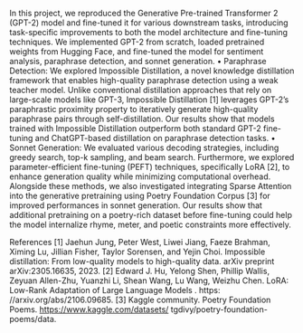In this project, we reproduced the Generative Pre-trained Transformer 2 (GPT-2)
model and fine-tuned it for various downstream tasks, introducing task-specific
improvements to both the model architecture and fine-tuning techniques. We
implemented GPT-2 from scratch, loaded pretrained weights from Hugging Face,
and fine-tuned the model for sentiment analysis, paraphrase detection, and sonnet
generation.
• Paraphrase Detection: We explored Impossible Distillation, a novel knowledge
distillation framework that enables high-quality paraphrase detection
using a weak teacher model. Unlike conventional distillation approaches that
rely on large-scale models like GPT-3, Impossible Distillation [1] leverages
GPT-2’s paraphrastic proximity property to iteratively generate high-quality
paraphrase pairs through self-distillation. Our results show that models trained
with Impossible Distillation outperform both standard GPT-2 fine-tuning and
ChatGPT-based distillation on paraphrase detection tasks.
• Sonnet Generation: We evaluated various decoding strategies, including
greedy search, top-k sampling, and beam search. Furthermore, we explored
parameter-efficient fine-tuning (PEFT) techniques, specifically LoRA [2], to
enhance generation quality while minimizing computational overhead. Alongside
these methods, we also investigated integrating Sparse Attention into the
generative pretraining using Poetry Foundation Corpus [3] for improved performances
in sonnet generation. Our results show that additional pretraining
on a poetry-rich dataset before fine-tuning could help the model internalize
rhyme, meter, and poetic constraints more effectively.

References
[1] Jaehun Jung, Peter West, Liwei Jiang, Faeze Brahman, Ximing Lu, Jillian Fisher, Taylor Sorensen,
and Yejin Choi. Impossible distillation: From low-quality models to high-quality data. arXiv
preprint arXiv:2305.16635, 2023.
[2] Edward J. Hu, Yelong Shen, Phillip Wallis, Zeyuan Allen-Zhu, Yuanzhi Li, Shean Wang, Lu
Wang, Weizhu Chen. LoRA: Low-Rank Adaptation of Large Language Models . https:
//arxiv.org/abs/2106.09685.
[3] Kaggle community. Poetry Foundation Poems. https://www.kaggle.com/datasets/
tgdivy/poetry-foundation-poems/data.
